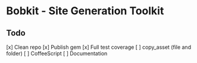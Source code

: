 Bobkit - Site Generation Toolkit
==================================================


Todo
--------------------------------------------------

[x] Clean repo
[x] Publish gem
[x] Full test coverage
[ ] copy_asset (file and folder)
[ ] CoffeeScript
[ ] Documentation